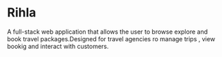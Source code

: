# Rihla
A full-stack web application that allows the user to browse explore and book travel packages.Designed for travel agencies ro manage trips , view bookig and interact with customers.
